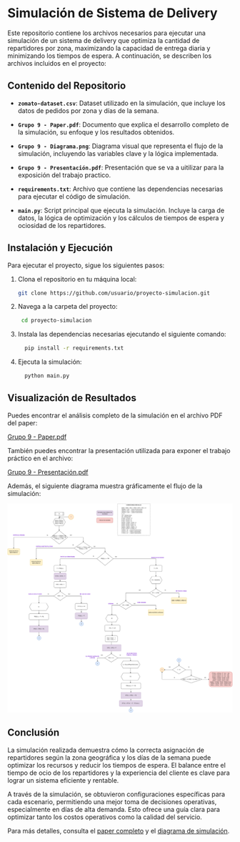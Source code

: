 # Simulación de Sistema de Delivery

Este repositorio contiene los archivos necesarios para ejecutar una simulación de un sistema de delivery que optimiza la cantidad de repartidores por zona, maximizando la capacidad de entrega diaria y minimizando los tiempos de espera. A continuación, se describen los archivos incluidos en el proyecto:

## Contenido del Repositorio

- **`zomato-dataset.csv`**: Dataset utilizado en la simulación, que incluye los datos de pedidos por zona y días de la semana.
  
- **`Grupo 9 - Paper.pdf`**: Documento que explica el desarrollo completo de la simulación, su enfoque y los resultados obtenidos.

- **`Grupo 9 - Diagrama.png`**: Diagrama visual que representa el flujo de la simulación, incluyendo las variables clave y la lógica implementada.
  
- **`Grupo 9 - Presentación.pdf`**: Presentación que se va a uitilizar para la exposición del trabajo practico.

- **`requirements.txt`**: Archivo que contiene las dependencias necesarias para ejecutar el código de simulación.

- **`main.py`**: Script principal que ejecuta la simulación. Incluye la carga de datos, la lógica de optimización y los cálculos de tiempos de espera y ociosidad de los repartidores.

## Instalación y Ejecución

Para ejecutar el proyecto, sigue los siguientes pasos:

1. Clona el repositorio en tu máquina local:

   ```bash
   git clone https://github.com/usuario/proyecto-simulacion.git
   ```
2. Navega a la carpeta del proyecto:

   ```bash
    cd proyecto-simulacion
   ```
3. Instala las dependencias necesarias ejecutando el siguiente comando:
    ```bash
      pip install -r requirements.txt
     ```
4. Ejecuta la simulación:

    ```bash
      python main.py
     ```
## Visualización de Resultados

Puedes encontrar el análisis completo de la simulación en el archivo PDF del paper:

[Grupo 9 - Paper.pdf](./Grupo%209%20-%20Paper.pdf)

También puedes encontrar la presentación utilizada para exponer el trabajo práctico en el archivo:

[Grupo 9 - Presentación.pdf](./Grupo%209%20-%20Presentación.pdf)

Además, el siguiente diagrama muestra gráficamente el flujo de la simulación:

![Diagrama de Simulación](./Grupo%209%20-%20Diagrama.png)

## Conclusión

La simulación realizada demuestra cómo la correcta asignación de repartidores según la zona geográfica y los días de la semana puede optimizar los recursos y reducir los tiempos de espera. El balance entre el tiempo de ocio de los repartidores y la experiencia del cliente es clave para lograr un sistema eficiente y rentable.

A través de la simulación, se obtuvieron configuraciones específicas para cada escenario, permitiendo una mejor toma de decisiones operativas, especialmente en días de alta demanda. Esto ofrece una guía clara para optimizar tanto los costos operativos como la calidad del servicio.

Para más detalles, consulta el [paper completo](./Grupo%209%20-%20Paper.pdf) y el [diagrama de simulación](./Grupo%209%20-%20Diagrama.png).
